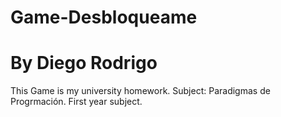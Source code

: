 # Game-Desbloqueame
# By Diego Rodrigo
This Game is my university homework.
Subject: Paradigmas de Progrmación.
First year subject.
